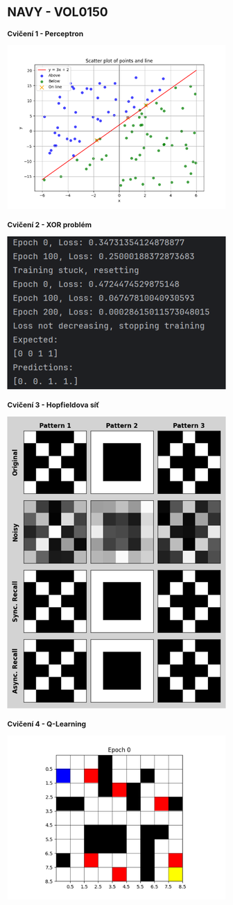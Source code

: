 # NAVY - VOL0150
### Cvičení 1 - Perceptron
![Výsledek](CV1/result.png)

### Cvičení 2 - XOR problém
![Výsledek](CV2/result.png)

### Cvičení 3 - Hopfieldova síť
![Výsledek](CV3/result.png)

### Cvičení 4 - Q-Learning
![Výsledek](CV4/result.gif)